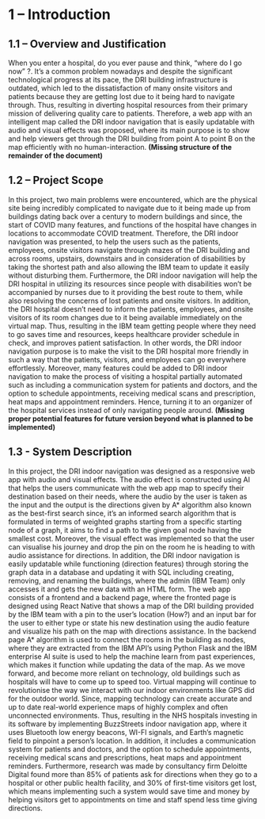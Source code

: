 # 1 – Introduction 

## 1.1 – Overview and Justification 

When you enter a hospital, do you ever pause and think, “where do I go now” ?. It’s a common problem nowadays and despite the significant technological progress at its pace, the DRI building infrastructure is outdated, which led to the dissatisfaction of many onsite visitors and patients because they are getting lost due to it being hard to navigate through. Thus, resulting in diverting hospital resources from their primary mission of delivering quality care to patients. Therefore, a web app with an intelligent map called the DRI indoor navigation that is easily updatable with audio and visual effects was proposed, where its main purpose is to show and help viewers get through the DRI building from point A to point B on the map efficiently with no human-interaction. **(Missing structure of the remainder of the document)**

## 1.2 – Project Scope 

In this project, two main problems were encountered, which are the physical site being incredibly complicated to navigate due to it being made up from buildings dating back over a century to modern buildings and since, the start of COVID many features, and functions of the hospital have changes in locations to accommodate COVID treatment. Therefore, the DRI indoor navigation was presented, to help the users such as the patients, employees, onsite visitors navigate through mazes of the DRI building and across rooms, upstairs, downstairs and in consideration of disabilities by taking the shortest path and also allowing the IBM team to update it easily without disturbing them. Furthermore, the DRI indoor navigation will help the DRI hospital in utilizing its resources since people with disabilities won’t be accompanied by nurses due to it providing the best route to them, while also resolving the concerns of lost patients and onsite visitors. In addition, the DRI hospital doesn’t need to inform the patients, employees, and onsite visitors of its room changes due to it being available immediately on the virtual map. Thus, resulting in the IBM team getting people where they need to go saves time and resources, keeps healthcare provider schedule in check, and improves patient satisfaction. In other words, the DRI indoor navigation purpose is to make the visit to the DRI hospital more friendly in such a way that the patients, visitors, and employees can go everywhere effortlessly. Moreover, many features could be added  to DRI indoor navigation to make the process of visiting a hospital partially automated such as including a communication system for patients and doctors, and the option to schedule appointments, receiving medical scans and prescription, heat maps and appointment reminders. Hence, turning it to an organizer of the hospital services instead of only navigating people around. **(Missing proper potential features for future version beyond what is planned to be implemented)**
 
 ## 1.3 - System Description 
 
 In this project, the DRI indoor navigation was designed as a responsive web app with audio and visual effects. The audio effect is constructed using AI that helps the users communicate with the web app map to specify their destination based on their needs, where the audio by the user is taken as the input and the output is the directions given by A* algorithm also known as the best-first search since, it’s an informed search algorithm that is formulated in terms of weighted graphs starting from a specific starting node of a graph, it aims to find a path to the given goal node having the smallest cost. Moreover, the visual effect was implemented so that the user can visualise his journey and drop the pin on the room he is heading to with audio assistance for directions. In addition, the DRI indoor navigation is easily updatable while functioning (direction features) through storing the graph data in a database and updating it with SQL including creating, removing, and renaming the buildings, where the admin (IBM Team) only accesses it and gets the new data with an HTML form. The web app consists of a frontend and a backend page, where the fronted page is designed using React Native that shows a map of the DRI building provided by the IBM team with a pin to the user’s location (How?) and an input bar for the user to either type or state his new destination using the audio feature and visualize his path on the map with directions assistance. In the backend page A* algorithm is used to connect the rooms in the building as nodes, where they are extracted from the IBM API’s using Python Flask and the IBM enterprise AI suite is used to help the machine learn from past experiences, which makes it function while updating the data of the map. As we move forward, and become more reliant on technology, old buildings such as hospitals will have to come up to speed too. Virtual mapping will continue to revolutionise the way we interact with our indoor environments like GPS did for the outdoor world. Since, mapping technology can create accurate and up to date real-world experience maps of highly complex and often unconnected environments. Thus, resulting in the NHS hospitals investing in its software by implementing BuzzStreets indoor navigation app, where it uses Bluetooth low energy beacons, WI-FI signals, and Earth’s magnetic field to pinpoint a person’s location. In addition, it includes a communication system for patients and doctors, and the option to schedule appointments, receiving medical scans and prescriptions, heat maps and appointment reminders. Furthermore, research was made by consultancy firm Deloitte Digital found more than 85% of patients ask for directions when they go to a hospital or other public health facility, and 30% of first-time visitors get lost, which means implementing such a system would save time and money by helping visitors get to appointments on time and staff spend less time giving directions. 
